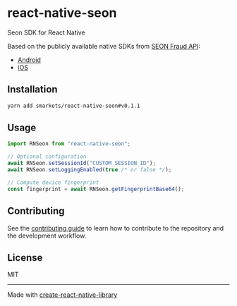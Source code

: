 # react-native-seon

Seon SDK for React Native

Based on the publicly available native SDKs from [SEON Fraud API](https://docs.seon.io/api-reference#fraud-api):

- [Android](https://github.com/seontechnologies/seon-android-sdk-public)
- [iOS](https://github.com/seontechnologies/seon-ios-sdk-public)

## Installation

```sh
yarn add smarkets/react-native-seon#v0.1.1
```

## Usage

```js
import RNSeon from "react-native-seon";

// Optional configuration
await RNSeon.setSessionId("CUSTOM_SESSION_ID");
await RNSeon.setLoggingEnabled(true /* or false */);

// Compute device fingerprint
const fingerprint = await RNSeon.getFingerprintBase64();
```

## Contributing

See the [contributing guide](CONTRIBUTING.md) to learn how to contribute to the repository and the development workflow.

## License

MIT

---

Made with [create-react-native-library](https://github.com/callstack/react-native-builder-bob)
